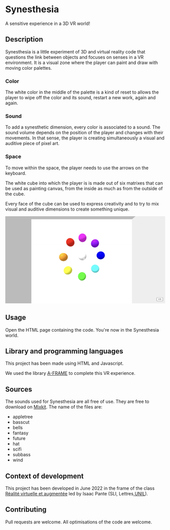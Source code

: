 # Synesthesia
 A sensitive experience in a 3D VR world!

## Description
Synesthesia is a little experiment of 3D and virtual reality code that questions the link between objects and focuses on senses in a VR environment. It is a visual zone where the player can paint and draw with moving color palettes.

### Color
The white color in the middle of the palette is a kind of reset to allows the player to wipe off the color and its sound, restart a new work, again and again.

### Sound
To add a synesthetic dimension, every color is associated to a sound. The sound volume depends on the position of the player and changes with their movements. In that sense, the player is creating simultaneously a visual and auditive piece of pixel art. 

### Space
To move within the space, the player needs to use the arrows on the keyboard.

The white cube into which the player is is made out of six matrixes that can be used as painting canvas, from the inside as much as from the outside of the cube. 

Every face of the cube can be used to express creativity and to try to mix visual and auditive dimensions to create something unique.

![Basic setting](img/basic-setting.png)

## Usage
Open the HTML page containing the code. You're now in the Synesthesia world.

## Library and programming languages
This project has been made using HTML and Javascript.

We used the library [A-FRAME](https://aframe.io/) to complete this VR experience.

## Sources
The sounds used for Synesthesia are all free of use. They are free to download on [Mixkit](https://mixkit.co/). The name of the files are: 
- appletree
- basscut
- bells
- fantasy
- future
- hat
- scifi
- subbass
- wind

## Context of development
This project has been developed in June 2022 in the frame of the class [Réalité virtuelle et augmentée](https://applicationspub.unil.ch/interpub/noauth/php/Ud/ficheCours.php?v_enstyid=88169&v_langue=fr) led by Isaac Pante (SLI, Lettres,[UNIL](https://www.unil.ch/central/en/home.html)).

## Contributing
Pull requests are welcome. All optimisations of the code are welcome.
